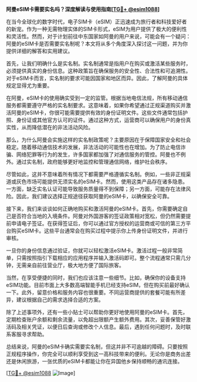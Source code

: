 **阿曼eSIM卡需要实名吗？深度解读与使用指南[[TG💪+ @esim1088](https://t.me/s/esim1088)]**

在当今全球化的数字时代，电子SIM卡（eSIM）正迅速成为旅行者和科技爱好者的新宠。作为一种无需物理实体的SIM卡形式，eSIM为用户提供了极大的便利性和灵活性。然而，对于计划前往中东国家如阿曼的用户来说，可能会有一个疑问：阿曼的eSIM卡是否需要实名制呢？本文将从多个角度深入探讨这一问题，并为你提供详细的解答和实用建议。

首先，让我们明确什么是实名制。实名制通常是指用户在购买或激活某些服务时，必须提供真实的身份信息。这种政策旨在确保服务的安全性、合法性和可追溯性。对于eSIM卡而言，实名制的要求可能因国家和地区而异。因此，了解阿曼的具体规定显得尤为重要。

在阿曼，eSIM卡的使用确实受到一定的监管。根据当地电信法规，所有移动通信服务都需要遵守严格的实名制要求。这意味着，如果你希望通过正规渠道购买并激活阿曼的eSIM卡，你很可能需要提供有效的身份证明文件。这些文件通常包括护照、身份证或其他官方认可的证件。通过这种方式，运营商可以确保用户的身份真实性，从而降低潜在的非法活动风险。

那么，为什么阿曼会实施这样的实名制政策呢？主要原因在于保障国家安全和社会稳定。随着移动通信技术的发展，非法活动的可能性也在增加。为了防止电信诈骗、网络犯罪等行为的发生，许多国家都加强了对通信服务的管控。阿曼也不例外。通过实名制，政府能够更好地监控和管理通信网络，维护社会秩序。

尽管如此，这并不意味着所有情况下都需要严格遵循实名制。例如，一些非正规渠道或灰色市场可能提供无须实名的eSIM卡。然而，使用这类产品存在诸多隐患。一方面，缺乏实名认证可能导致服务质量得不到保障；另一方面，可能存在法律风险。因此，我们建议选择正规途径获取阿曼的eSIM卡，以确保安全可靠。

接下来，我们来谈谈如何正确地购买和激活阿曼的eSIM卡。首先，你需要确定自己是否符合当地的入境条件。阿曼对外国游客的签证政策相对宽松，但仍然需要提前申请电子签证。在获得签证后，你可以通过官方授权的运营商或可信的第三方平台购买eSIM卡。这些平台通常会在购买过程中提示你上传身份证明文件，并进行审核。

一旦你的身份信息通过验证，你就可以轻松激活eSIM卡。激活过程一般非常简单，只需按照指引下载相应的应用程序并输入激活码即可。整个流程通常只需几分钟，无需亲自前往营业厅，极大地方便了国际旅客。

当然，在享受便捷的同时，我们也应该注意一些细节。比如，确保你的设备支持eSIM功能。目前市面上大多数高端智能手机已经支持eSIM，但在购买前最好确认一下。此外，留意价格和服务内容也很重要。不同运营商提供的套餐可能有所差异，建议根据自己的需求选择合适的方案。

除了上述事项外，还有一些小贴士可以帮助你更好地使用阿曼的eSIM卡。首先，定期检查账户余额和剩余流量，以免超出限额产生额外费用。其次，妥善保管好激活码及相关凭证，以便日后查询或修改个人信息。最后，遇到任何问题时，及时联系客服寻求帮助。

总结来说，阿曼的eSIM卡确实需要实名制，但这并非不可逾越的障碍。只要按照正规程序操作，你完全可以顺利享受到这一高科技带来的便利。无论你是商务出差还是休闲旅游，一张优质的eSIM卡都能让你在异国他乡保持顺畅的通讯连接。

[[TG💪+ @esim1088](https://t.me/s/esim1088) ![Image](https://i.postimg.cc/4NQfJmqS/Snipaste-2025-05-13-00-14-12.png)]